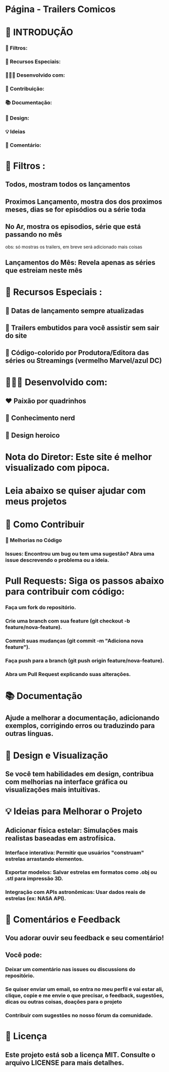 # Página - Trailers Comicos 

# 📰 INTRODUÇÃO 

### 📶 Filtros:
### 💎 Recursos Especiais:
### 👨🏻‍💻 Desenvolvido com:
### 🌟 Contribuição:
### 📚 Documentação:
### 🎨 Design:
### 💡 Ideias
### 💬 Comentário:



# 📶 Filtros : 

## Todos, mostram todos os lançamentos
## Proximos Lançamento, mostra dos dos proximos meses, dias se for episódios ou a série toda
## No Ar, mostra os episodios, série que está passando no mês 
obs: só mostras os trailers, em breve será adicionado mais coisas

## Lançamentos do Mês: Revela apenas as séries que estreiam neste mês




# 💎 Recursos Especiais :

## 📅 Datas de lançamento sempre atualizadas

## 🎥 Trailers embutidos para você assistir sem sair do site

## 🌈 Código-colorido por Produtora/Editora das séries ou Streamings (vermelho Marvel/azul DC)





# 👨🏻‍💻 Desenvolvido com:

## ❤️ Paixão por quadrinhos

## 🧠 Conhecimento nerd

## 🎨 Design heroico




# Nota do Diretor: Este site é melhor visualizado com pipoca.



# **Leia abaixo se quiser ajudar com meus projetos**

# 🌟 Como Contribuir
### 🔧 Melhorias no Código
### Issues: Encontrou um bug ou tem uma sugestão? Abra uma issue descrevendo o problema ou a ideia.

# Pull Requests: Siga os passos abaixo para contribuir com código:

### Faça um fork do repositório.

### Crie uma branch com sua feature (git checkout -b feature/nova-feature).

### Commit suas mudanças (git commit -m "Adiciona nova feature").

### Faça push para a branch (git push origin feature/nova-feature).

### Abra um Pull Request explicando suas alterações.

# 📚 Documentação
## Ajude a melhorar a documentação, adicionando exemplos, corrigindo erros ou traduzindo para outras línguas.

# 🎨 Design e Visualização
## Se você tem habilidades em design, contribua com melhorias na interface gráfica ou visualizações mais intuitivas.

# 💡 Ideias para Melhorar o Projeto
 ## Adicionar física estelar: Simulações mais realistas baseadas em astrofísica.

### Interface interativa: Permitir que usuários "construam" estrelas arrastando elementos.

### Exportar modelos: Salvar estrelas em formatos como .obj ou .stl para impressão 3D.

### Integração com APIs astronômicas: Usar dados reais de estrelas (ex: NASA API).

# 💬 Comentários e Feedback
## Vou adorar ouvir seu feedback e seu comentário! 
## Você pode:

### Deixar um comentário nas issues ou discussions do repositório.

### Se quiser enviar um email, so entra no meu perfil e vai estar ali, clique, copie e me envie o que precisar, o feedback, sugestões, dicas ou outras coisas, doações para o projeto

### Contribuir com sugestões no nosso fórum da comunidade.

# 📜 Licença
## Este projeto está sob a licença MIT. Consulte o arquivo LICENSE para mais detalhes.

